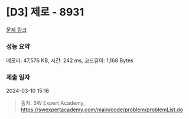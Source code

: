# [D3] 제로 - 8931 

[문제 링크](https://swexpertacademy.com/main/code/problem/problemDetail.do?contestProbId=AW5jBWLq7jwDFATQ) 

### 성능 요약

메모리: 47,576 KB, 시간: 242 ms, 코드길이: 1,168 Bytes

### 제출 일자

2024-03-10 15:16



> 출처: SW Expert Academy, https://swexpertacademy.com/main/code/problem/problemList.do